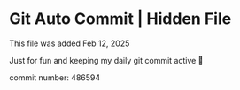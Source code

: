 # Git Auto Commit | Hidden File

This file was added Feb 12, 2025

Just for fun and keeping my daily git commit active 🤪

commit number: 486594
